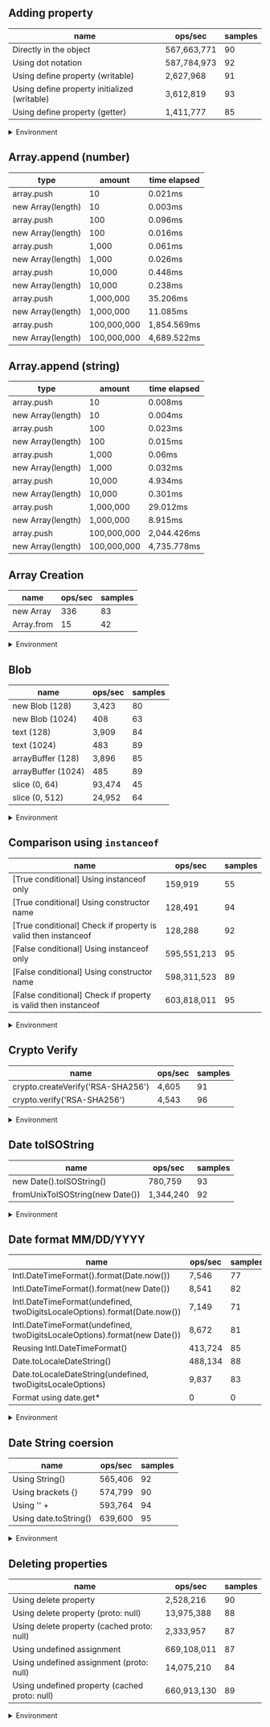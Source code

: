 ## Adding property

|name|ops/sec|samples|
|-|-|-|
|Directly in the object|567,663,771|90|
|Using dot notation|587,784,973|92|
|Using define property (writable)|2,627,968|91|
|Using define property initialized (writable)|3,612,819|93|
|Using define property (getter)|1,411,777|85|


<details>
<summary>Environment</summary>

* __Machine:__ linux x64 | 2 vCPUs | 6.8GB Mem
* __Run:__ Wed Oct 25 2023 03:36:08 GMT+0000 (Coordinated Universal Time)
</details>

<!--
{"environment":{"platform":"linux","arch":"x64","cpus":2,"totalMemory":6.7597503662109375},"benchmarks":[{"name":"Directly in the object","opsSec":567663771.3958545,"samples":8},{"name":"Using dot notation","opsSec":587784972.8908635,"samples":7},{"name":"Using define property (writable)","opsSec":2627968.3176407665,"samples":6},{"name":"Using define property initialized (writable)","opsSec":3612818.761976375,"samples":5},{"name":"Using define property (getter)","opsSec":1411776.9815053002,"samples":5}]}-->

## Array.append (number)

|type|amount|time elapsed|
|-|-|-|
array.push|10|0.021ms
new Array(length)|10|0.003ms
array.push|100|0.096ms
new Array(length)|100|0.016ms
array.push|1,000|0.061ms
new Array(length)|1,000|0.026ms
array.push|10,000|0.448ms
new Array(length)|10,000|0.238ms
array.push|1,000,000|35.206ms
new Array(length)|1,000,000|11.085ms
array.push|100,000,000|1,854.569ms
new Array(length)|100,000,000|4,689.522ms
## Array.append (string)

|type|amount|time elapsed|
|-|-|-|
array.push|10|0.008ms
new Array(length)|10|0.004ms
array.push|100|0.023ms
new Array(length)|100|0.015ms
array.push|1,000|0.06ms
new Array(length)|1,000|0.032ms
array.push|10,000|4.934ms
new Array(length)|10,000|0.301ms
array.push|1,000,000|29.012ms
new Array(length)|1,000,000|8.915ms
array.push|100,000,000|2,044.426ms
new Array(length)|100,000,000|4,735.778ms

## Array Creation

|name|ops/sec|samples|
|-|-|-|
|new Array|336|83|
|Array.from|15|42|


<details>
<summary>Environment</summary>

* __Machine:__ linux x64 | 2 vCPUs | 6.8GB Mem
* __Run:__ Wed Oct 25 2023 03:38:49 GMT+0000 (Coordinated Universal Time)
</details>

<!--
{"environment":{"platform":"linux","arch":"x64","cpus":2,"totalMemory":6.7597503662109375},"benchmarks":[{"name":"new Array","opsSec":336.33539375770994,"samples":4},{"name":"Array.from","opsSec":15.433056623172263,"samples":1}]}-->

## Blob

|name|ops/sec|samples|
|-|-|-|
|new Blob (128)|3,423|80|
|new Blob (1024)|408|63|
|text (128)|3,909|84|
|text (1024)|483|89|
|arrayBuffer (128)|3,896|85|
|arrayBuffer (1024)|485|89|
|slice (0, 64)|93,474|45|
|slice (0, 512)|24,952|64|


<details>
<summary>Environment</summary>

* __Machine:__ linux x64 | 2 vCPUs | 6.8GB Mem
* __Run:__ Wed Oct 25 2023 03:40:48 GMT+0000 (Coordinated Universal Time)
</details>

<!--
{"environment":{"platform":"linux","arch":"x64","cpus":2,"totalMemory":6.759746551513672},"benchmarks":[{"name":"new Blob (128)","opsSec":3423.051834570329,"samples":4},{"name":"new Blob (1024)","opsSec":407.77655332776595,"samples":2},{"name":"text (128)","opsSec":3908.741006548852,"samples":5},{"name":"text (1024)","opsSec":482.59950628990356,"samples":2},{"name":"arrayBuffer (128)","opsSec":3895.606790632378,"samples":4},{"name":"arrayBuffer (1024)","opsSec":484.5056376571351,"samples":2},{"name":"slice (0, 64)","opsSec":93473.79792372797,"samples":4},{"name":"slice (0, 512)","opsSec":24951.528988719958,"samples":4}]}-->

## Comparison using `instanceof`

|name|ops/sec|samples|
|-|-|-|
|[True conditional] Using instanceof only|159,919|55|
|[True conditional] Using constructor name|128,491|94|
|[True conditional] Check if property is valid then instanceof |128,288|92|
|[False conditional] Using instanceof only|595,551,213|95|
|[False conditional] Using constructor name|598,311,523|89|
|[False conditional] Check if property is valid then instanceof |603,818,011|95|


<details>
<summary>Environment</summary>

* __Machine:__ linux x64 | 2 vCPUs | 6.8GB Mem
* __Run:__ Wed Oct 25 2023 03:43:13 GMT+0000 (Coordinated Universal Time)
</details>

<!--
{"environment":{"platform":"linux","arch":"x64","cpus":2,"totalMemory":6.759746551513672},"benchmarks":[{"name":"[True conditional] Using instanceof only","opsSec":159918.83193254686,"samples":3},{"name":"[True conditional] Using constructor name","opsSec":128491.4071532465,"samples":3},{"name":"[True conditional] Check if property is valid then instanceof ","opsSec":128288.27432291608,"samples":3},{"name":"[False conditional] Using instanceof only","opsSec":595551212.7071731,"samples":8},{"name":"[False conditional] Using constructor name","opsSec":598311523.317196,"samples":6},{"name":"[False conditional] Check if property is valid then instanceof ","opsSec":603818011.352398,"samples":7}]}-->

## Crypto Verify

|name|ops/sec|samples|
|-|-|-|
|crypto.createVerify('RSA-SHA256')|4,605|91|
|crypto.verify('RSA-SHA256')|4,543|96|


<details>
<summary>Environment</summary>

* __Machine:__ linux x64 | 2 vCPUs | 6.8GB Mem
* __Run:__ Wed Oct 25 2023 03:45:16 GMT+0000 (Coordinated Universal Time)
</details>

<!--
{"environment":{"platform":"linux","arch":"x64","cpus":2,"totalMemory":6.7597503662109375},"benchmarks":[{"name":"crypto.createVerify('RSA-SHA256')","opsSec":4605.139304930181,"samples":4},{"name":"crypto.verify('RSA-SHA256')","opsSec":4542.953637919513,"samples":4}]}-->

## Date toISOString

|name|ops/sec|samples|
|-|-|-|
|new Date().toISOString()|780,759|93|
|fromUnixToISOString(new Date())|1,344,240|92|


<details>
<summary>Environment</summary>

* __Machine:__ linux x64 | 2 vCPUs | 6.8GB Mem
* __Run:__ Wed Oct 25 2023 03:47:17 GMT+0000 (Coordinated Universal Time)
</details>

<!--
{"environment":{"platform":"linux","arch":"x64","cpus":2,"totalMemory":6.7597503662109375},"benchmarks":[{"name":"new Date().toISOString()","opsSec":780758.8526696538,"samples":4},{"name":"fromUnixToISOString(new Date())","opsSec":1344240.1187290414,"samples":5}]}-->

## Date format MM/DD/YYYY

|name|ops/sec|samples|
|-|-|-|
|Intl.DateTimeFormat().format(Date.now())|7,546|77|
|Intl.DateTimeFormat().format(new Date())|8,541|82|
|Intl.DateTimeFormat(undefined, twoDigitsLocaleOptions).format(Date.now())|7,149|71|
|Intl.DateTimeFormat(undefined, twoDigitsLocaleOptions).format(new Date())|8,672|81|
|Reusing Intl.DateTimeFormat()|413,724|85|
|Date.toLocaleDateString()|488,134|88|
|Date.toLocaleDateString(undefined, twoDigitsLocaleOptions)|9,837|83|
|Format using date.get*|0|0|


<details>
<summary>Environment</summary>

* __Machine:__ linux x64 | 2 vCPUs | 6.8GB Mem
* __Run:__ Wed Oct 25 2023 03:49:22 GMT+0000 (Coordinated Universal Time)
</details>

<!--
{"environment":{"platform":"linux","arch":"x64","cpus":2,"totalMemory":6.7597503662109375},"benchmarks":[{"name":"Intl.DateTimeFormat().format(Date.now())","opsSec":7545.5440896061145,"samples":3},{"name":"Intl.DateTimeFormat().format(new Date())","opsSec":8541.164904270965,"samples":3},{"name":"Intl.DateTimeFormat(undefined, twoDigitsLocaleOptions).format(Date.now())","opsSec":7149.105888115374,"samples":4},{"name":"Intl.DateTimeFormat(undefined, twoDigitsLocaleOptions).format(new Date())","opsSec":8671.923667417248,"samples":3},{"name":"Reusing Intl.DateTimeFormat()","opsSec":413723.5554711957,"samples":6},{"name":"Date.toLocaleDateString()","opsSec":488133.9129696268,"samples":4},{"name":"Date.toLocaleDateString(undefined, twoDigitsLocaleOptions)","opsSec":9836.879589277612,"samples":6},{"name":"Format using date.get*","opsSec":0,"samples":0}]}-->

## Date String coersion

|name|ops/sec|samples|
|-|-|-|
|Using String()|565,406|92|
|Using brackets {}|574,799|90|
|Using '' + |593,764|94|
|Using date.toString()|639,600|95|


<details>
<summary>Environment</summary>

* __Machine:__ linux x64 | 2 vCPUs | 6.8GB Mem
* __Run:__ Wed Oct 25 2023 03:52:00 GMT+0000 (Coordinated Universal Time)
</details>

<!--
{"environment":{"platform":"linux","arch":"x64","cpus":2,"totalMemory":6.759746551513672},"benchmarks":[{"name":"Using String()","opsSec":565406.1675100203,"samples":6},{"name":"Using brackets {}","opsSec":574798.884464134,"samples":5},{"name":"Using '' + ","opsSec":593763.5756847401,"samples":7},{"name":"Using date.toString()","opsSec":639599.8882514624,"samples":4}]}-->

## Deleting properties

|name|ops/sec|samples|
|-|-|-|
|Using delete property|2,528,216|90|
|Using delete property (proto: null)|13,975,388|88|
|Using delete property (cached proto: null)|2,333,957|87|
|Using undefined assignment|669,108,011|87|
|Using undefined assignment (proto: null)|14,075,210|84|
|Using undefined property (cached proto: null)|660,913,130|89|


<details>
<summary>Environment</summary>

* __Machine:__ linux x64 | 2 vCPUs | 6.8GB Mem
* __Run:__ Wed Oct 25 2023 03:54:17 GMT+0000 (Coordinated Universal Time)
</details>

<!--
{"environment":{"platform":"linux","arch":"x64","cpus":2,"totalMemory":6.759738922119141},"benchmarks":[{"name":"Using delete property","opsSec":2528215.6723251687,"samples":4},{"name":"Using delete property (proto: null)","opsSec":13975387.8341963,"samples":8},{"name":"Using delete property (cached proto: null)","opsSec":2333957.476038135,"samples":4},{"name":"Using undefined assignment","opsSec":669108011.3784556,"samples":7},{"name":"Using undefined assignment (proto: null)","opsSec":14075210.421404392,"samples":6},{"name":"Using undefined property (cached proto: null)","opsSec":660913129.5363672,"samples":7}]}-->
